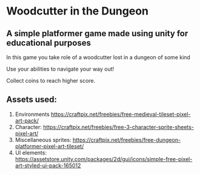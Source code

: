 # Woodcutter in the Dungeon
## A simple platformer game made using unity for educational purposes

In this game you take role of a woodcutter lost in a dungeon of some kind

Use your abilities to navigate your way out!

Collect coins to reach higher score.

## Assets used:
1. Environments https://craftpix.net/freebies/free-medieval-tileset-pixel-art-pack/
2. Character: https://craftpix.net/freebies/free-3-character-sprite-sheets-pixel-art/
3. Miscellaneous sprites: https://craftpix.net/freebies/free-dungeon-platformer-pixel-art-tileset/
4. UI elements: https://assetstore.unity.com/packages/2d/gui/icons/simple-free-pixel-art-styled-ui-pack-165012
